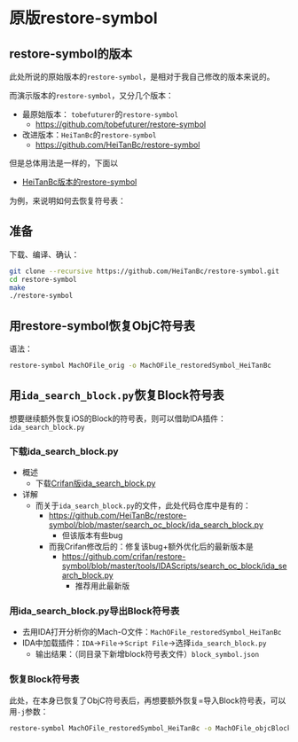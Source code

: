 # 原版restore-symbol

## restore-symbol的版本

此处所说的原始版本的`restore-symbol`，是相对于我自己修改的版本来说的。

而演示版本的`restore-symbol`，又分几个版本：

* 最原始版本： `tobefuturer`的`restore-symbol`
  * https://github.com/tobefuturer/restore-symbol
* 改进版本：`HeiTanBc`的`restore-symbol`
  * https://github.com/HeiTanBc/restore-symbol

但是总体用法是一样的，下面以

* [HeiTanBc版本的restore-symbol](https://github.com/HeiTanBc/restore-symbol)

为例，来说明如何去恢复符号表：

## 准备

下载、编译、确认：

```bash
git clone --recursive https://github.com/HeiTanBc/restore-symbol.git
cd restore-symbol
make
./restore-symbol
```

## 用restore-symbol恢复ObjC符号表

语法：

```bash
restore-symbol MachOFile_orig -o MachOFile_restoredSymbol_HeiTanBc
```

## 用`ida_search_block.py`恢复Block符号表

想要继续额外恢复iOS的Block的符号表，则可以借助IDA插件：`ida_search_block.py`

### 下载ida_search_block.py

* 概述
  * 下载[Crifan版ida_search_block.py](https://github.com/crifan/restore-symbol/blob/master/tools/IDAScripts/search_oc_block/ida_search_block.py)
* 详解
  * 而关于`ida_search_block.py`的文件，此处代码仓库中是有的：
    * https://github.com/HeiTanBc/restore-symbol/blob/master/search_oc_block/ida_search_block.py
      * 但该版本有些bug
    * 而我Crifan修改后的：修复该bug+额外优化后的最新版本是
      * https://github.com/crifan/restore-symbol/blob/master/tools/IDAScripts/search_oc_block/ida_search_block.py
        * 推荐用此最新版

### 用ida_search_block.py导出Block符号表

* 去用IDA打开分析你的Mach-O文件：`MachOFile_restoredSymbol_HeiTanBc`
* IDA中加载插件：`IDA`->`File`->`Script File`->选择`ida_search_block.py`
  * 输出结果：（同目录下新增block符号表文件）`block_symbol.json`

### 恢复Block符号表

此处，在本身已恢复了ObjC符号表后，再想要额外恢复=导入Block符号表，可以用`-j`参数：

```bash
restore-symbol MachOFile_restoredSymbol_HeiTanBc -o MachOFile_objcBlockSymbol -j block_symbol.json
```

